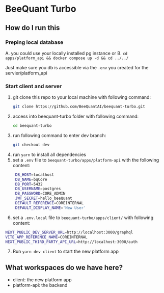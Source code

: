 # BeeQuant Turbo

## How do I run this

### Preping local database

A. you could use your locally installed pg instance
or
B. `cd apps/platform_api && docker compose up -d && cd ../../`

Just make sure you db is accessible via the `.env` you created for the servier/platform_api

### Start client and server

1. git clone this repo to your local machine with following command:
   ```bash
   git clone https://github.com/BeeQuantAI/beequant-turbo.git
   ```
2. access into beequant-turbo folder with following command:
   ```bash
   cd beequant-turbo
   ```
3. run following command to enter dev branch:
   ```bash
   git checkout dev
   ```
4. run `yarn` to install all dependencies
5. set a `.env` file to `beequant-turbo/apps/platform-api` with the following content:
   ```bash
    DB_HOST=localhost
    DB_NAME=bqCore
    DB_PORT=5432
    DB_USERNAME=postgres
    DB_PASSWORD=CORE_ADMIN
    JWT_SECRET=hello_beeQuant
    DEFAULT_REFERENCE=COREINTERNAL
    DEFAULT_DISPLAY_NAME='New User'
   ```
6. set a `.env.local` file to `beequant-turbo/apps/client/` with following content:
```bash
NEXT_PUBLIC_DEV_SERVER_URL=http://localhost:3000/graphql
VITE_APP_REFERENCE_NAME=COREINTERNAL
NEXT_PUBLIC_THIRD_PARTY_API_URL=http://localhost:3000/auth
```
7. Run `yarn dev client` to start the new platform app

## What workspaces do we have here?

- client: the new platform app
- platform-api: the backend

